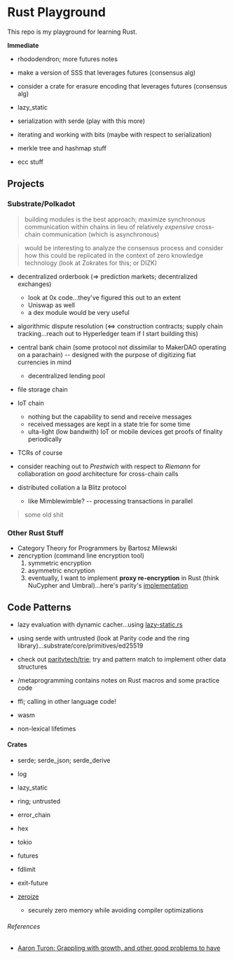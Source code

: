# Rust Playground

This repo is my playground for learning Rust.

**Immediate**
* rhododendron; more futures notes
* make a version of SSS that leverages futures (consensus alg)
* consider a crate for erasure encoding that leverages futures (consensus alg)

* lazy_static
* serialization with serde (play with this more)
* iterating and working with bits (maybe with respect to serialization)
* merkle tree and hashmap stuff
* ecc stuff

## Projects

### Substrate/Polkadot
> building modules is the best approach; maximize synchronous communication within chains in lieu of relatively *expensive* cross-chain communication (which is asynchronous)

> would be interesting to analyze the consensus process and consider how this could be replicated in the context of zero knowledge technology (look at Zokrates for this; or DIZK)

* decentralized orderbook (=> prediction markets; decentralized exchanges)
    * look at 0x code...they've figured this out to an extent
    * Uniswap as well
    * a dex module would be very useful

* algorithmic dispute resolution (<=> construction contracts; supply chain tracking...reach out to Hyperledger team if I start building this)

* central bank chain (some protocol not dissimilar to MakerDAO operating on a parachain) -- designed with the purpose of digitizing fiat currencies in mind
    * decentralized lending pool

* file storage chain

* IoT chain
    * nothing but the capability to send and receive messages
    * received messages are kept in a state trie for some time
    * ulta-light (low bandwith) IoT or mobile devices get proofs of finality periodically

* TCRs of course

* consider reaching out to *Prestwich* with respect to *Riemann* for collaboration on *good* architecture for cross-chain calls

* distributed collation a la Blitz protocol
    * like Mimblewimble? -- processing transactions in parallel

> some old shit

### Other Rust Stuff

* Category Theory for Programmers by Bartosz Milewski
* zencryption (command line encryption tool)
    1. symmetric encryption
    2. asymmetric encryption
    3. eventually, I want to implement **proxy re-encryption** in Rust (think NuCypher and Umbral)...here's parity's [implementation](https://github.com/paritytech/xpremtinel)

## Code Patterns
* lazy evaluation with dynamic cacher...using [lazy-static.rs](https://github.com/rust-lang-nursery/lazy-static.rs)

* using serde with untrusted (look at Parity code and the ring library)...substrate/core/primitives/ed25519

* check out [paritytech/trie](https://github.com/paritytech/trie); try and pattern match to implement other data structures

* /metaprogramming contains notes on Rust macros and some practice code

* ffi; calling in other language code!

* wasm

* non-lexical lifetimes

#### Crates
* serde; serde_json; serde_derive
* log
* lazy_static
* ring; untrusted
* error_chain
* hex

* tokio
* futures
* fdlimit
* exit-future

* [zeroize](https://github.com/iqlusioninc/crates/tree/master/zeroize)
    * securely zero memory while avoiding compiler optimizations

###### References

* [Aaron Turon: Grappling with growth, and other good problems to have](https://www.youtube.com/watch?v=0sIgVnRAcn0&feature=youtu.be&app=desktop)